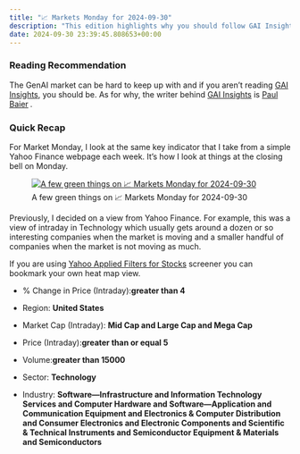 ```yaml
---
title: "📈 Markets Monday for 2024-09-30"
description: "This edition highlights why you should follow GAI Insights and my weekly market recap."
date: 2024-09-30 23:39:45.808653+00:00
---
```


<!-- buttondown-editor-mode: fancy --><h3>Reading Recommendation</h3><p>The GenAI market can be hard to keep up with and if you aren’t reading <a target="_blank" rel="noopener noreferrer nofollow" href="https://gaiinsights.com/about">GAI Insights</a>, you should be. As for why, the writer behind <a target="_blank" rel="noopener noreferrer nofollow" href="https://gaiinsights.com/about">GAI Insights</a> is <a target="_blank" rel="noopener noreferrer nofollow" href="https://www.linkedin.com/in/paulbaier/">Paul Baier</a><span style="font-family: Spectral, serif, system-ui, -apple-system, BlinkMacSystemFont, Segoe UI, Roboto, Helvetica, Arial, sans-serif, Apple Color Emoji, Segoe UI Emoji, Segoe UI Symbol; color: rgb(54, 55, 55)"><em>&nbsp;</em></span><span style="font-family: Tonos, -apple-system, BlinkMacSystemFont, Segoe UI, Helvetica, Arial, sans-serif; color: rgb(34, 34, 34)">.</span></p><h3>Quick Recap</h3><p>For Market Monday, I look at the same key indicator that I take from a simple Yahoo Finance webpage each week. It’s how I look at things at the closing bell on Monday.</p><figure><a href="https://finance.yahoo.com/screener/568c8b06-3f3e-497e-bae7-6dd1defc231c/heatmap" target="_blank" rel="noopener noreferrer"><img src="https://assets.buttondown.email/images/318287d2-072a-4123-a108-0e7136eb8a00.png?w=960&amp;fit=max" alt="A few green things on 📈 Markets Monday for 2024-09-30" draggable="false"></a><figcaption>A few green things on 📈 Markets Monday for 2024-09-30</figcaption></figure><p>Previously, I decided on a view from Yahoo Finance. For example, this was a view of intraday in Technology which usually gets around a dozen or so interesting companies when the market is moving and a smaller handful of companies when the market is not moving as much.</p><p>If you are using <a target="_blank" rel="noopener noreferrer nofollow" href="https://finance.yahoo.com/screener/568c8b06-3f3e-497e-bae7-6dd1defc231c/heatmap">Yahoo Applied Filters for Stocks</a> screener you can bookmark your own heat map view.</p><ul><li><p>% Change in Price (Intraday):<strong>greater than 4</strong></p></li><li><p>Region: <strong>United States</strong></p></li><li><p>Market Cap (Intraday): <strong>Mid Cap and Large Cap and Mega Cap</strong></p></li><li><p>Price (Intraday):<strong>greater than or equal 5</strong></p></li><li><p>Volume:<strong>greater than 15000</strong></p></li><li><p>Sector: <strong>Technology</strong></p></li><li><p>Industry: <strong>Software—Infrastructure and Information Technology Services and Computer Hardware and Software—Application and Communication Equipment and Electronics &amp; Computer Distribution and Consumer Electronics and Electronic Components and Scientific &amp; Technical Instruments and Semiconductor Equipment &amp; Materials and Semiconductors</strong></p></li></ul>